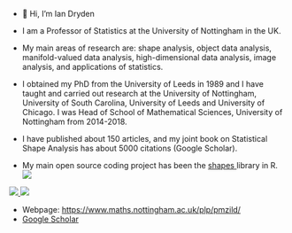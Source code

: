 - 👋 Hi, I’m Ian Dryden

- I am a Professor of Statistics at the University of Nottingham in the UK. 

- My main areas of research are: shape analysis, object data analysis, manifold-valued data analysis, high-dimensional data analysis, image analysis, and applications of statistics. 

- I obtained my PhD from the University of Leeds in 1989 and I have taught and carried out research at the University of Nottingham, University of South Carolina, University of Leeds and University of Chicago. I was Head of School of Mathematical Sciences, University of Nottingham from 2014-2018. 

- I have published about 150 articles, and my joint book on Statistical Shape Analysis has about 5000 citations (Google Scholar). 

- My main open source coding project has been the <A href=https://cran.r-project.org/web/packages/shapes/index.html > shapes </A> library in R.  <a alt="CRAN version badge" href="https://cran.r-project.org/package=shapes">
    <img src="https://img.shields.io/cran/v/shapes.svg">
</a>

<a alt="CRAN RStudio mirror total downloads badge" href="https://cran.r-project.org/package=shapes">
    <img src="https://cranlogs.r-pkg.org/badges/grand-total/shapes">
</a>

<a alt="CRAN RStudio mirror monthly downloads badge" href="https://cran.r-project.org/package=shapes">
    <img src="https://cranlogs.r-pkg.org/badges/shapes">
</a>


- Webpage: https://www.maths.nottingham.ac.uk/plp/pmzild/
- <A href="https://scholar.google.com/citations?user=uMJbHi8AAAAJ&hl=en" > Google Scholar </A> 


<!--- - 👋 Hi, I’m Ian Dryden
- 👀 I’m interested in Statistics
- 🌱 I’m currently learning Statistics
- 💞️ I’m looking to collaborate on Statistics
- 📫 How to reach me ian DOT dryden AT nottingham DOT ac DOT uk
iandryden/iandryden is a ✨ special ✨ repository because its `README.md` (this file) appears on your GitHub profile.
You can click the Preview link to take a look at your changes.
--->
